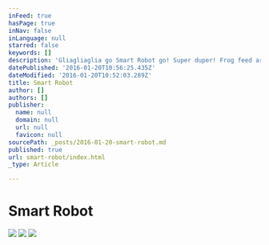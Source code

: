 ```yaml
---
inFeed: true
hasPage: true
inNav: false
inLanguage: null
starred: false
keywords: []
description: 'Gliagliaglia go Smart Robot go! Super duper! Frog feed are you sure? MMMM nose mouse house box box  Fox gox socks cat hat tickle Mars and the Moon   Supercalafrajulisticspledocious gliagliaglia skunk is smelly weeeeeeee10 9 8 7 6 5 4 3 2 1 0   Blast off! My favorite things are moon and mars.  My other favorite things are the stars, shooting stars and   asteroids and Saturn Jupiter Uranus Neptune and   the Earth and Mercury Venus. The end.  March 2015'
datePublished: '2016-01-20T10:56:25.435Z'
dateModified: '2016-01-20T10:52:03.289Z'
title: Smart Robot
author: []
authors: []
publisher:
  name: null
  domain: null
  url: null
  favicon: null
sourcePath: _posts/2016-01-20-smart-robot.md
published: true
url: smart-robot/index.html
_type: Article

---
```

# Smart Robot
![](https://the-grid-user-content.s3-us-west-2.amazonaws.com/2c6855dc-f6b2-4b33-8e24-b731296f96ac.jpg)
![](https://the-grid-user-content.s3-us-west-2.amazonaws.com/f4cf8db5-9d0f-481b-96b4-e9ca922acf55.jpg)
![](https://the-grid-user-content.s3-us-west-2.amazonaws.com/11ab7a13-9c29-4b95-ab12-54ba935271d7.jpg)
